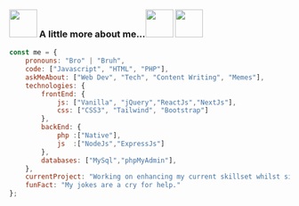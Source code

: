 ### <img src="https://i.giphy.com/media/v1.Y2lkPTc5MGI3NjExaHdqcDZqb3RwNTV2MjEwczN0Z2xpNnFhODRtaGhkOHFjdGFyOXdxMiZlcD12MV9pbnRlcm5hbF9naWZfYnlfaWQmY3Q9cw/F7m2ZIgR06LRiamtXy/giphy.gif" width="50"> A little more about me...<img src="https://i.giphy.com/media/v1.Y2lkPTc5MGI3NjExb3czbXZqYnEwY2Ntam43NzBncHJiN2c4bGQxZzlxcDNxdG1tMnkxbCZlcD12MV9pbnRlcm5hbF9naWZfYnlfaWQmY3Q9cw/D15IEIRszu2sM/giphy.gif" width="50"> <img src="https://i.giphy.com/media/v1.Y2lkPTc5MGI3NjExN3FwZjVocWJ6ZGRnd2t2NjhqNjRvOXQ1cWN6dnptN2k3b3EweTFlcCZlcD12MV9pbnRlcm5hbF9naWZfYnlfaWQmY3Q9cw/fstE5x3Dq7yKFf9Tmc/giphy.gif" width="50">
```javascript
const me = {
    pronouns: "Bro" | "Bruh",
    code: ["Javascript", "HTML", "PHP"],
    askMeAbout: ["Web Dev", "Tech", "Content Writing", "Memes"],
    technologies: {
        frontEnd: {
            js: ["Vanilla", "jQuery","ReactJs","NextJs"],
            css: ["CSS3", "Tailwind", "Bootstrap"]
        },
        backEnd: {
            php :["Native"],
            js  :["NodeJs","ExpressJs"]
        },
        databases: ["MySql","phpMyAdmin"],
    },
    currentProject: "Working on enhancing my current skillset whilst simultaneously looking for new opportunities.",
    funFact: "My jokes are a cry for help."
};
```
